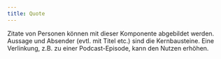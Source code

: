 ```yaml
---
title: Quote
---
```

Zitate von Personen können mit dieser Komponente abgebildet werden. Aussage und Absender (evtl. mit Titel etc.) sind die Kernbausteine. Eine Verlinkung, z.B. zu einer Podcast-Episode, kann den Nutzen erhöhen.
